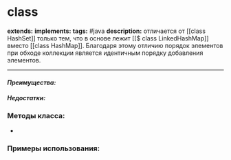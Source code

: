 # class 
**extends:** 
**implements:** 
**tags:** #java
**description:** отличается от [[class HashSet]] только тем, что в основе лежит [[$ class LinkedHashMap]] вместо [[class HashMap]]. Благодаря этому отличию порядок элементов при обходе коллекции является идентичным порядку добавления элементов.

---
#### *Преимущества:*

#### *Недостатки:*

### Методы класса:
- 

### Примеры использования:
